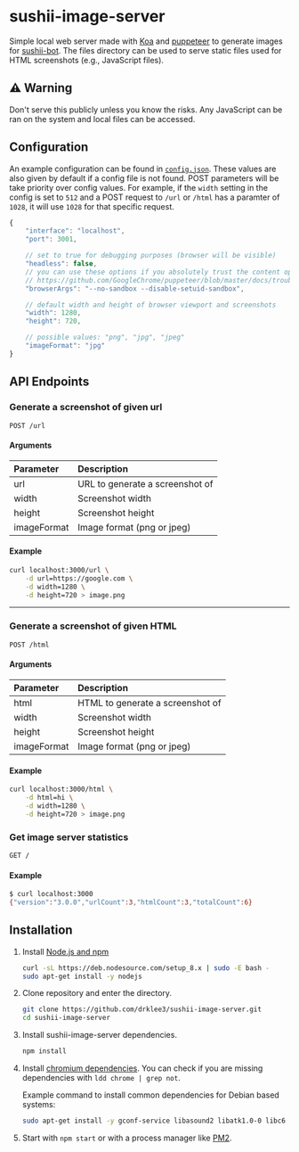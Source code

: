 # sushii-image-server

Simple local web server made with [Koa](https://github.com/koajs/koa) and [puppeteer](https://github.com/GoogleChrome/puppeteer) to generate images for [sushii-bot](https://github.com/drklee3/sushii-bot).
The files directory can be used to serve static files used for HTML screenshots (e.g., JavaScript files).

## ⚠ Warning

Don't serve this publicly unless you know the risks.  Any JavaScript can be ran on the system and local files can be accessed.

## Configuration

An example configuration can be found in [`config.json`](./config.json).  These values are also given by default if a config file is not found.  POST parameters will be take priority over config values.  For example, if the `width` setting in the config is set to `512` and a POST request to `/url` or `/html` has a paramter of `1028`, it will use `1028` for that specific request.

```javascript
{
    "interface": "localhost",
    "port": 3001,

    // set to true for debugging purposes (browser will be visible)
    "headless": false,
    // you can use these options if you absolutely trust the content opened
    // https://github.com/GoogleChrome/puppeteer/blob/master/docs/troubleshooting.md#setting-up-chrome-linux-sandbox
    "browserArgs": "--no-sandbox --disable-setuid-sandbox",

    // default width and height of browser viewport and screenshots
    "width": 1280,
    "height": 720,

    // possible values: "png", "jpg", "jpeg"
    "imageFormat": "jpg"
}
```

## API Endpoints

### Generate a screenshot of given url

```text
POST /url
```

#### Arguments

| Parameter   | Description                      |
| :---------- | :------------------------------- |
| url         | URL to generate a screenshot of  |
| width       | Screenshot width                 |
| height      | Screenshot height                |
| imageFormat | Image format (png or jpeg)       |

#### Example

```bash
curl localhost:3000/url \
    -d url=https://google.com \
    -d width=1280 \
    -d height=720 > image.png
```

---

### Generate a screenshot of given HTML

```text
POST /html
```

#### Arguments

| Parameter   | Description                      |
| :---------- | :------------------------------- |
| html        | HTML to generate a screenshot of |
| width       | Screenshot width                 |
| height      | Screenshot height                |
| imageFormat | Image format (png or jpeg)       |

#### Example

```bash
curl localhost:3000/html \
    -d html=hi \
    -d width=1280 \
    -d height=720 > image.png
```

### Get image server statistics

```text
GET /
```

#### Example

```bash
$ curl localhost:3000
{"version":"3.0.0","urlCount":3,"htmlCount":3,"totalCount":6}
```

## Installation

1. Install [Node.js and npm](https://nodejs.org/en/download/package-manager/)
    ```bash
    curl -sL https://deb.nodesource.com/setup_8.x | sudo -E bash -
    sudo apt-get install -y nodejs
    ```
2. Clone repository and enter the directory.
    ```bash
    git clone https://github.com/drklee3/sushii-image-server.git
    cd sushii-image-server
    ```
3. Install sushii-image-server dependencies.
    ```bash
    npm install
    ```
4. Install [chromium dependencies](https://github.com/GoogleChrome/puppeteer/blob/master/docs/troubleshooting.md#chrome-headless-doesnt-launch). You can check if you are missing dependencies with `ldd chrome | grep not`.

    Example command to install common dependencies for Debian based systems:
    ```bash
    sudo apt-get install -y gconf-service libasound2 libatk1.0-0 libc6 libcairo2 libcups2 libdbus-1-3 libexpat1 libfontconfig1 libgcc1 libgconf-2-4 libgdk-pixbuf2.0-0 libglib2.0-0 libgtk-3-0 libnspr4 libpango-1.0-0 libpangocairo-1.0-0 libstdc++6 libx11-6 libx11-xcb1 libxcb1 libxcomposite1 libxcursor1 libxdamage1 libxext6 libxfixes3 libxi6 libxrandr2 libxrender1 libxss1 libxtst6 ca-certificates fonts-liberation libappindicator1 libnss3 lsb-release xdg-utils wget
    ```
5. Start with `npm start` or with a process manager like [PM2](https://github.com/Unitech/pm2).
